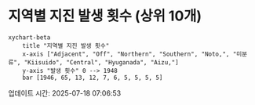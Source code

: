 # 지역별 지진 발생 횟수 (상위 10개)

```mermaid
xychart-beta
    title "지역별 지진 발생 횟수"
    x-axis ["Adjacent", "Off", "Northern", "Southern", "Noto,", "미분류", "Kiisuido", "Central", "Hyuganada", "Aizu,"]
    y-axis "발생 횟수" 0 --> 1948
    bar [1946, 65, 13, 12, 7, 6, 5, 5, 5, 5]
```

업데이트 시간: 2025-07-18 07:06:53
